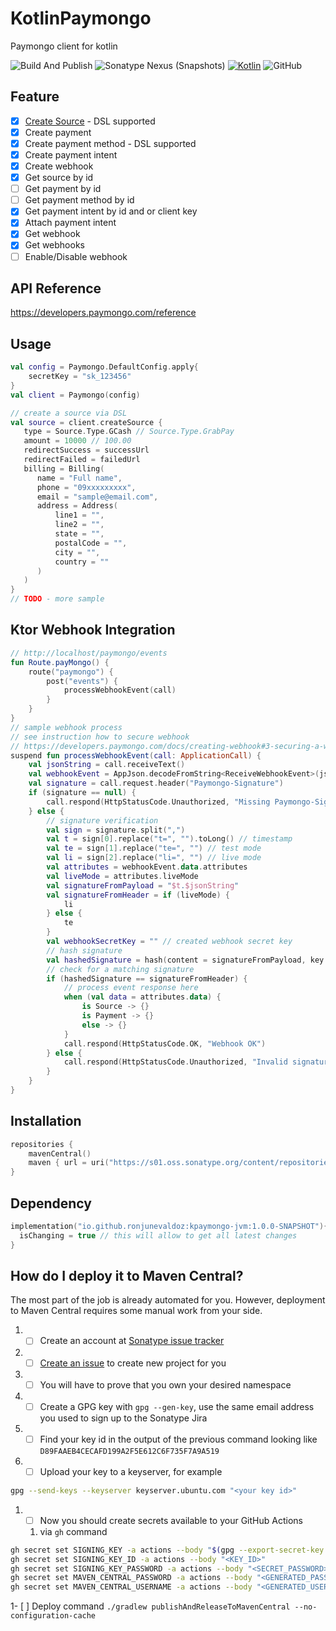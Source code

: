 # KotlinPaymongo
Paymongo client for kotlin

![Build And Publish](https://github.com/ronjunevaldoz/KotlinPaymongo/actions/workflows/publish.yml/badge.svg)
![Sonatype Nexus (Snapshots)](https://img.shields.io/nexus/s/io.github.ronjunevaldoz/payomongo-kotlin?server=https%3A%2F%2Fs01.oss.sonatype.org)
[![Kotlin](https://img.shields.io/badge/kotlin-2.0.20-Beta2-blue.svg?logo=kotlin)](http://kotlinlang.org)
![GitHub](https://img.shields.io/github/license/ronjunevaldoz/KotlinPaymongo)
 
## Feature

- [x] [Create Source](README.md#Usage) - DSL supported
- [x] Create payment
- [x] Create payment method - DSL supported
- [x] Create payment intent
- [x] Create webhook
- [x] Get source by id
- [ ] Get payment by id
- [ ] Get payment method by id
- [x] Get payment intent by id and or client key
- [x] Attach payment intent
- [x] Get webhook
- [x] Get webhooks
- [ ] Enable/Disable webhook

## API Reference
https://developers.paymongo.com/reference

## Usage
```kotlin
val config = Paymongo.DefaultConfig.apply{
    secretKey = "sk_123456"
}
val client = Paymongo(config)

// create a source via DSL
val source = client.createSource {
   type = Source.Type.GCash // Source.Type.GrabPay
   amount = 10000 // 100.00
   redirectSuccess = successUrl
   redirectFailed = failedUrl
   billing = Billing(
      name = "Full name",
      phone = "09xxxxxxxxx",
      email = "sample@email.com",
      address = Address(
          line1 = "",
          line2 = "",
          state = "",
          postalCode = "",
          city = "",
          country = ""
      )
   )
}
// TODO - more sample 
```
## Ktor Webhook Integration
```kotlin 
// http://localhost/paymongo/events
fun Route.payMongo() { 
    route("paymongo") {
        post("events") {
            processWebhookEvent(call)
        }
    }
}
// sample webhook process
// see instruction how to secure webhook 
// https://developers.paymongo.com/docs/creating-webhook#3-securing-a-webhook-optional-but-highly-recommended
suspend fun processWebhookEvent(call: ApplicationCall) {
    val jsonString = call.receiveText()
    val webhookEvent = AppJson.decodeFromString<ReceiveWebhookEvent>(jsonString)
    val signature = call.request.header("Paymongo-Signature")
    if (signature == null) {
        call.respond(HttpStatusCode.Unauthorized, "Missing Paymongo-Signature")
    } else {
        // signature verification
        val sign = signature.split(",")
        val t = sign[0].replace("t=", "").toLong() // timestamp
        val te = sign[1].replace("te=", "") // test mode
        val li = sign[2].replace("li=", "") // live mode
        val attributes = webhookEvent.data.attributes
        val liveMode = attributes.liveMode
        val signatureFromPayload = "$t.$jsonString"
        val signatureFromHeader = if (liveMode) {
            li
        } else {
            te
        }
        val webhookSecretKey = "" // created webhook secret key
        // hash signature
        val hashedSignature = hash(content = signatureFromPayload, key = webhookSecretKey, algorithm = "HmacSHA256")
        // check for a matching signature
        if (hashedSignature == signatureFromHeader) {
            // process event response here
            when (val data = attributes.data) {
                is Source -> {}
                is Payment -> {}
                else -> {}
            }
            call.respond(HttpStatusCode.OK, "Webhook OK")
        } else {
            call.respond(HttpStatusCode.Unauthorized, "Invalid signature")
        }
    }
}

```

## Installation
```kotlin
repositories { 
    mavenCentral()
    maven { url = uri("https://s01.oss.sonatype.org/content/repositories/snapshots") }
}
```

## Dependency
```kotlin
implementation("io.github.ronjunevaldoz:kpaymongo-jvm:1.0.0-SNAPSHOT"){
  isChanging = true // this will allow to get all latest changes
}
```

## How do I deploy it to Maven Central?

The most part of the job is already automated for you. However, deployment to Maven Central requires some manual work from your side.

1. - [ ] Create an account at [Sonatype issue tracker](https://issues.sonatype.org/secure/Signup!default.jspa)
2. - [ ] [Create an issue](https://issues.sonatype.org/secure/CreateIssue.jspa?issuetype=21&pid=10134) to create new project for you
3. - [ ] You will have to prove that you own your desired namespace
4. - [ ] Create a GPG key with `gpg --gen-key`, use the same email address you used to sign up to the Sonatype Jira
5. - [ ] Find your key id in the output of the previous command looking like `D89FAAEB4CECAFD199A2F5E612C6F735F7A9A519`
6. - [ ] Upload your key to a keyserver, for example
 ```bash
 gpg --send-keys --keyserver keyserver.ubuntu.com "<your key id>"
 ```
1. - [ ] Now you should create secrets available to your GitHub Actions
    1. via `gh` command

 ```bash
 gh secret set SIGNING_KEY -a actions --body "$(gpg --export-secret-key --armor "<KEY_ID>")"
 gh secret set SIGNING_KEY_ID -a actions --body "<KEY_ID>"
 gh secret set SIGNING_KEY_PASSWORD -a actions --body "<SECRET_PASSWORD>"
 gh secret set MAVEN_CENTRAL_PASSWORD -a actions --body "<GENERATED_PASSWORD>"
 gh secret set MAVEN_CENTRAL_USERNAME -a actions --body "<GENERATED_USERNAME>"
 ```

1- [ ] Deploy command
`./gradlew publishAndReleaseToMavenCentral --no-configuration-cache`          

